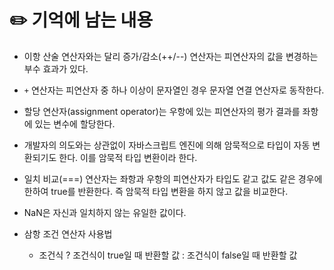 # ✏️ 기억에 남는 내용

- 이항 산술 연산자와는 달리 증가/감소(++/--) 연산자는 피연산자의 값을 변경하는 부수 효과가 있다.

- `+` 연산자는 피연산자 중 하나 이상이 문자열인 경우 문자열 연결 연산자로 동작한다.

- 할당 연산자(assignment operator)는 우항에 있는 피연산자의 평가 결과를 좌항에 있는 변수에 할당한다.

- 개발자의 의도와는 상관없이 자바스크립트 엔진에 의해 암묵적으로 타입이 자동 변환되기도 한다. 이를 암묵적 타입 변환이라 한다.

- 일치 비교(===) 연산자는 좌항과 우항의 피연산자가 타입도 같고 값도 같은 경우에 한하여 true를 반환한다. 즉 암묵적 타입 변환을 하지 않고 값을 비교한다.

- NaN은 자신과 일치하지 않는 유일한 값이다.

- 삼항 조건 연산자 사용법
    - 조건식 ? 조건식이 true일 때 반환할 값 : 조건식이 false일 때 반환할 값